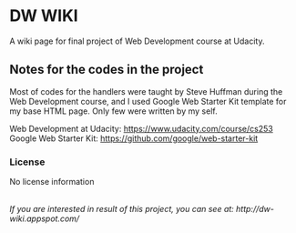 # DW WIKI
A wiki page for final project of Web Development course at Udacity.

## Notes for the codes in the project
Most of codes for the handlers were taught by Steve Huffman during the Web Development course, and I used Google Web Starter Kit template for my base HTML page. Only few were written by my self.

Web Development at Udacity: https://www.udacity.com/course/cs253
<br>
Google Web Starter Kit: https://github.com/google/web-starter-kit

### License
No license information

<br>
<i>If you are interested in result of this project, you can see at: http://dw-wiki.appspot.com/</i>
